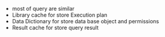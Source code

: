 - most of query are similar
- Library cache for store Execution plan
- Data Dictionary for store data base object and permissions
- Result cache for store query result
